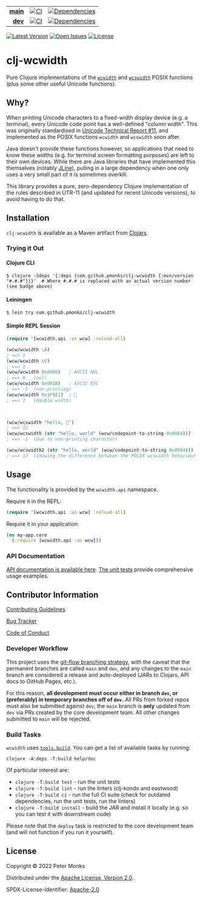 | | | |
|---:|:---:|:---:|
| [**main**](https://github.com/pmonks/clj-wcwidth/tree/main) | [![CI](https://github.com/pmonks/clj-wcwidth/workflows/CI/badge.svg?branch=main)](https://github.com/pmonks/clj-wcwidth/actions?query=workflow%3ACI+branch%3Amain) | [![Dependencies](https://github.com/pmonks/clj-wcwidth/workflows/dependencies/badge.svg?branch=main)](https://github.com/pmonks/clj-wcwidth/actions?query=workflow%3Adependencies+branch%3Amain) |
| [**dev**](https://github.com/pmonks/clj-wcwidth/tree/dev) | [![CI](https://github.com/pmonks/clj-wcwidth/workflows/CI/badge.svg?branch=dev)](https://github.com/pmonks/clj-wcwidth/actions?query=workflow%3ACI+branch%3Adev) | [![Dependencies](https://github.com/pmonks/clj-wcwidth/workflows/dependencies/badge.svg?branch=dev)](https://github.com/pmonks/clj-wcwidth/actions?query=workflow%3Adependencies+branch%3Adev) |

[![Latest Version](https://img.shields.io/clojars/v/com.github.pmonks/clj-wcwidth)](https://clojars.org/com.github.pmonks/clj-wcwidth/) [![Open Issues](https://img.shields.io/github/issues/pmonks/clj-wcwidth.svg)](https://github.com/pmonks/clj-wcwidth/issues) [![License](https://img.shields.io/github/license/pmonks/clj-wcwidth.svg)](https://github.com/pmonks/clj-wcwidth/blob/main/LICENSE)

# clj-wcwidth

Pure Clojure implementations of the [`wcwidth`](https://man7.org/linux/man-pages/man3/wcwidth.3.html) and [`wcswidth`](https://man7.org/linux/man-pages/man3/wcswidth.3.html) POSIX functions (plus some other useful Unicode functions).

## Why?

When printing Unicode characters to a fixed-width display device (e.g. a terminal), every Unicode code point has a well-defined "column width".  This was originally standardised in [Unicode Technical Report #11](https://unicode.org/reports/tr11-5/), and implemented as the POSIX functions `wcwidth` and `wcswidth` soon after.

Java doesn't provide these functions however, so applications that need to know these widths (e.g. for terminal screen formatting purposes) are left to their own devices.  While there are Java libraries that have implemented this themselves (notably [JLine](https://github.com/jline/jline3/blob/master/terminal/src/main/java/org/jline/utils/WCWidth.java)), pulling in a large dependency when one only uses a very small part of it is sometimes overkill.

This library provides a pure, zero-dependency Clojure implementation of the rules described in UTR-11 (and updated for recent Unicode versions), to avoid having to do that.

## Installation

`clj-wcwidth` is available as a Maven artifact from [Clojars](https://clojars.org/com.github.pmonks/clj-wcwidth).

### Trying it Out

#### Clojure CLI

```shell
$ clojure -Sdeps '{:deps {com.github.pmonks/clj-wcwidth {:mvn/version "#.#.#"}}}'  # Where #.#.# is replaced with an actual version number (see badge above)
```

#### Leiningen

```shell
$ lein try com.github.pmonks/clj-wcwidth
```

#### Simple REPL Session

```clojure
(require '[wcwidth.api :as wcw] :reload-all)

(wcw/wcwidth \A)
; ==> 1
(wcw/wcwidth \©)
; ==> 1
(wcw/wcwidth 0x0000)   ; ASCII NUL
; ==> 0   (nul)
(wcw/wcwidth 0x001B)   ; ASCII ESC
; ==> -1  (non-printing)
(wcw/wcwidth 0x1F921)  ; 🤡
; ==> 2   (double width)


  
(wcw/wcswidth "hello, 🤡")
; ==> 12
(wcw/wcswidth (str "hello, world" (wcw/codepoint-to-string 0x0084)))   ; non-printing char
; ==> -1  (due to non-printing character)

(wcw/wcswidth2 (str "hello, world" (wcw/codepoint-to-string 0x0084)))   ; non-printing char
; ==> 12  (showing the difference between the POSIX wcswidth behaviour and the more useful for Clojure, but non-POSIX, wcswidth2 behaviour)
```

## Usage

The functionality is provided by the `wcwidth.api` namespace.

Require it in the REPL:

```clojure
(require '[wcwidth.api :as wcw] :reload-all)
```

Require it in your application:

```clojure
(ns my-app.core
  (:require [wcwidth.api :as wcw]))
```

### API Documentation

[API documentation is available here](https://pmonks.github.io/clj-wcwidth/).  [The unit tests](https://github.com/pmonks/clj-wcwidth/blob/main/test/wcwidth/api_test.clj) provide comprehensive usage examples.

## Contributor Information

[Contributing Guidelines](https://github.com/pmonks/clj-wcwidth/blob/main/.github/CONTRIBUTING.md)

[Bug Tracker](https://github.com/pmonks/clj-wcwidth/issues)

[Code of Conduct](https://github.com/pmonks/clj-wcwidth/blob/main/.github/CODE_OF_CONDUCT.md)

### Developer Workflow

This project uses the [git-flow branching strategy](https://nvie.com/posts/a-successful-git-branching-model/), with the caveat that the permanent branches are called `main` and `dev`, and any changes to the `main` branch are considered a release and auto-deployed (JARs to Clojars, API docs to GitHub Pages, etc.).

For this reason, **all development must occur either in branch `dev`, or (preferably) in temporary branches off of `dev`.**  All PRs from forked repos must also be submitted against `dev`; the `main` branch is **only** updated from `dev` via PRs created by the core development team.  All other changes submitted to `main` will be rejected.

### Build Tasks

`wcwidth` uses [`tools.build`](https://clojure.org/guides/tools_build). You can get a list of available tasks by running:

```
clojure -A:deps -T:build help/doc
```

Of particular interest are:

* `clojure -T:build test` - run the unit tests
* `clojure -T:build lint` - run the linters (clj-kondo and eastwood)
* `clojure -T:build ci` - run the full CI suite (check for outdated dependencies, run the unit tests, run the linters)
* `clojure -T:build install` - build the JAR and install it locally (e.g. so you can test it with downstream code)

Please note that the `deploy` task is restricted to the core development team (and will not function if you run it yourself).

## License

Copyright © 2022 Peter Monks

Distributed under the [Apache License, Version 2.0](http://www.apache.org/licenses/LICENSE-2.0).

SPDX-License-Identifier: [Apache-2.0](https://spdx.org/licenses/Apache-2.0)
